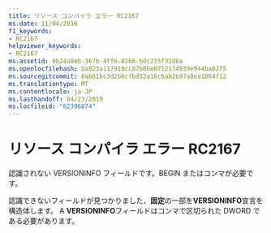 ```yaml
---
title: リソース コンパイラ エラー RC2167
ms.date: 11/04/2016
f1_keywords:
- RC2167
helpviewer_keywords:
- RC2167
ms.assetid: 9b24a8eb-367b-4ff6-8266-b0c215f32d6a
ms.openlocfilehash: ba823a117918cc87b86e0712174939e944ba0275
ms.sourcegitcommit: 0ab61bc3d2b6cfbd52a16c6ab2b97a8ea1864f12
ms.translationtype: MT
ms.contentlocale: ja-JP
ms.lasthandoff: 04/23/2019
ms.locfileid: "62396874"
---
```

# <a name="resource-compiler-error-rc2167"></a>リソース コンパイラ エラー RC2167

認識されない VERSIONINFO フィールドです。BEGIN またはコンマが必要です。

認識できないフィールドが見つかりました、**固定**の一部を**VERSIONINFO**宣言を構造体します。 A **VERSIONINFO**フィールドはコンマで区切られた DWORD である必要があります。